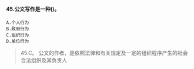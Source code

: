 #### 45.公文写作是一种()。
    A.个人行为
    B.政府行为
    C.组织行为
    D.单位行为
>   45.C。
公文的作者，是依照法律和有关规定及一定的组织程序产生的社会合法组织及其负责人




